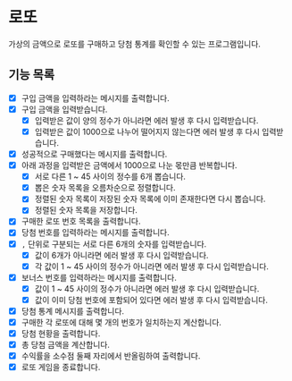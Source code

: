 # 로또

가상의 금액으로 로또를 구매하고 당첨 통계를 확인할 수 있는 프로그램입니다.

## 기능 목록

- [x] 구입 금액을 입력하라는 메시지를 출력합니다.
- [x] 구입 금액을 입력받습니다.
  - [x] 입력받은 값이 양의 정수가 아니라면 에러 발생 후 다시 입력받습니다.
  - [x] 입력받은 값이 1000으로 나누어 떨어지지 않는다면 에러 발생 후 다시 입력받습니다.
- [x] 성공적으로 구매했다는 메시지를 출력합니다.
- [x] 아래 과정을 입력받은 금액에서 1000으로 나눈 몫만큼 반복합니다.
  - [x] 서로 다른 1 ~ 45 사이의 정수를 6개 뽑습니다.
  - [x] 뽑은 숫자 목록을 오름차순으로 정렬합니다.
  - [x] 정렬된 숫자 목록이 저장된 숫자 목록에 이미 존재한다면 다시 뽑습니다.
  - [x] 정렬된 숫자 목록을 저장합니다.
- [x] 구매한 로또 번호 목록을 출력합니다.
- [x] 당첨 번호를 입력하라는 메시지를 출력합니다.
- [x] `,` 단위로 구분되는 서로 다른 6개의 숫자를 입력받습니다.
  - [x] 값이 6개가 아니라면 에러 발생 후 다시 입력받습니다.
  - [x] 각 값이 1 ~ 45 사이의 정수가 아니라면 에러 발생 후 다시 입력받습니다.
- [x] 보너스 번호를 입력하라는 메시지를 출력합니다.
  - [x] 값이 1 ~ 45 사이의 정수가 아니라면 에러 발생 후 다시 입력받습니다.
  - [x] 값이 이미 당첨 번호에 포함되어 있다면 에러 발생 후 다시 입력받습니다.
- [x] 당첨 통계 메시지를 출력합니다.
- [x] 구매한 각 로또에 대해 몇 개의 번호가 일치하는지 계산합니다.
- [x] 당첨 현황을 출력합니다.
- [x] 총 당첨 금액을 계산합니다.
- [x] 수익률을 소수점 둘째 자리에서 반올림하여 출력합니다.
- [x] 로또 게임을 종료합니다.
